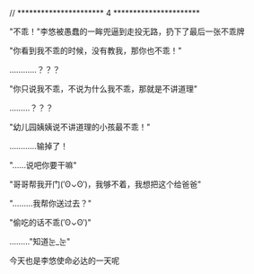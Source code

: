 // ********************** 4 **********************

"不乖！"李悠被愚蠢的一眸兜逼到走投无路，扔下了最后一张不乖牌

"你看到我不乖的时候，没有教我，那你也不乖！"

…………？？？

"你只说我不乖，不说为什么我不乖，那就是不讲道理"

………？？？

"幼儿园姨姨说不讲道理的小孩最不乖！"

…………输掉了！

"……说吧你要干嘛"

"哥哥帮我开门(′ʘ⌄ʘ‵)，我够不着，我想把这个给爸爸"

"………我帮你送过去？"

"偷吃的话不乖(′ʘ⌄ʘ‵)"

………"知道눈_눈"

今天也是李悠使命必达的一天呢